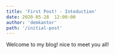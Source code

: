 ```yaml
---
title: 'First Post! - Intoduction'
date: 2020-05-28  12:00:00
author: 'demkantor'
path: '/initial-post'
---
```


Welcome to my blog! nice to meet you all!